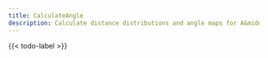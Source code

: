 ```yaml
---
title: CalculateAngle
description: Calculate distance distributions and angle maps for A&middot;&middot;&middot;B&middot;&middot;&middot;C
---
```


{{< todo-label >}}
